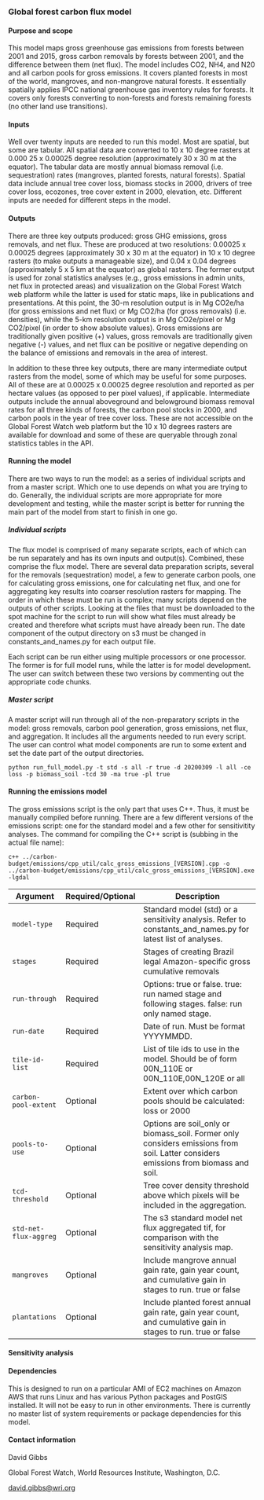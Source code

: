 ### Global forest carbon flux model

#### Purpose and scope
This model maps gross greenhouse gas emissions from forests between 2001 and 2015, 
gross carbon removals by forests between 2001, and the difference between them 
(net flux). The model includes CO2, NH4, and N20 and all carbon pools for gross emissions.
It covers planted forests in most of the world, mangroves, and non-mangrove natural forests.
It essentially spatially applies IPCC national greenhouse gas inventory rules for forests.
It covers only forests converting to non-forests and forests remaining forests (no other land 
use transitions).

#### Inputs
Well over twenty inputs are needed to run this model. Most are spatial, but some are tabular.
All spatial data are converted to 10 x 10 degree rasters at 0.000 25 x 0.00025 degree resolution 
(approximately 30 x 30 m at the equator). The tabular data are mostly annual biomass removal (i.e. 
sequestration) rates (mangroves, planted forests, natural forests). 
Spatial data include annual tree cover loss, biomass stocks in 2000, drivers of tree cover loss, 
ecozones, tree cover extent in 2000, elevation, etc. Different inputs are needed for different
steps in the model.

#### Outputs
There are three key outputs produced: gross GHG emissions, gross removals, and net flux. 
These are produced at two resolutions: 0.00025 x 0.00025 degrees 
(approximately 30 x 30 m at the equator) in 10 x 10 degree rasters (to make outputs a 
manageable size), and 0.04 x 0.04 degrees (approximately 5 x 5 km at the equator) as global rasters. The former output is used for 
zonal statistics analyses (e.g., gross emissions in admin units, net flux in protected areas)
and visualization on the Global Forest Watch web platform while the latter is used for static maps,
like in publications and presentations. At this point, the 30-m resolution output is in
Mg CO2e/ha (for gross emissions and net flux) or Mg CO2/ha (for gross removals) (i.e. densities), 
while the 5-km resolution output is in Mg CO2e/pixel or Mg CO2/pixel 
(in order to show absolute values).
Gross emissions are traditionally given positive (+) values, 
gross removals are traditionally given negative (-) values, and net flux can be positive
or negative depending on the balance of emissions and removals in the area of interest.

In addition to these three key outputs, there are many intermediate output rasters from the model,
some of which may be useful for some purposes. All of these are at 0.00025 x 0.00025 degree
resolution and reported as per hectare values (as opposed to per pixel values), if applicable. 
Intermediate outputs include the annual aboveground and belowground biomass removal rates
for all three kinds of forests, the carbon pool stocks in 2000, and carbon pools in the year of
tree cover loss. These are not accessible on the Global Forest Watch web platform but the
10 x 10 degrees rasters are available for download and some of these are queryable through 
zonal statistics tables in the API.

#### Running the model
There are two ways to run the model: as a series of individual scripts and from a master script.
Which one to use depends on what you are trying to do. Generally, the individual scripts are
more appropriate for more development and testing, while the master script is better for running
the main part of the model from start to finish in one go. 

##### Individual scripts
The flux model is comprised of many separate scripts, each of which can be run separately and
has its own inputs and output(s). Combined, these comprise the flux model. There are several data preparation
scripts, several for the removals (sequestration) model, a few to generate carbon pools, one for calculating
gross emissions, one for calculating net flux, and one for aggregating key results into coarser 
resolution rasters for mapping. The order in which these must be run is complex; many scripts depend on 
the outputs of other scripts. Looking at the files that must be downloaded to the spot machine for the 
script to run will show what files must already be created and therefore what scripts must have already been
run. The date component of the output directory on s3 must be changed in constants_and_names.py 
for each output file. 

Each script can be run either using multiple processors or one processor. The former is for full model runs,
while the latter is for model development. The user can switch between these two versions by commenting out
the appropriate code chunks. 

##### Master script 
A master script will run through all of the non-preparatory scripts in the model: gross removals, carbon
pool generation, gross emissions, net flux, and aggregation. It includes all the arguments needed to run
every script. The user can control what model components are run to some extent and set the date part of 
the output directories. 

`python run_full_model.py -t std -s all -r true -d 20200309 -l all -ce loss -p biomass_soil -tcd 30 -ma true -pl true`


#### Running the emissions model
The gross emissions script is the only part that uses C++. Thus, it must be manually compiled before running.
There are a few different versions of the emissions script: one for the standard model and a few other for
sensitivitity analyses.
The command for compiling the C++ script is (subbing in the actual file name): 

`c++ ../carbon-budget/emissions/cpp_util/calc_gross_emissions_[VERSION].cpp -o ../carbon-budget/emissions/cpp_util/calc_gross_emissions_[VERSION].exe -lgdal`

| Argument | Required/Optional | Description | 
| -------- | ----------- | ------ |
| `model-type` | Required | Standard model (std) or a sensitivity analysis. Refer to constants_and_names.py for latest list of analyses. |
| `stages` | Required | Stages of creating Brazil legal Amazon-specific gross cumulative removals |
| `run-through` | Required | Options: true or false. true: run named stage and following stages. false: run only named stage. |
| `run-date` | Required | Date of run. Must be format YYYYMMDD. |
| `tile-id-list` | Required | List of tile ids to use in the model. Should be of form 00N_110E or 00N_110E,00N_120E or all |
| `carbon-pool-extent` | Optional | Extent over which carbon pools should be calculated: loss or 2000 |
| `pools-to-use` | Optional | Options are soil_only or biomass_soil. Former only considers emissions from soil. Latter considers emissions from biomass and soil. |
| `tcd-threshold` | Optional | Tree cover density threshold above which pixels will be included in the aggregation. |
| `std-net-flux-aggreg` | Optional | The s3 standard model net flux aggregated tif, for comparison with the sensitivity analysis map. |
| `mangroves` | Optional | Include mangrove annual gain rate, gain year count, and cumulative gain in stages to run. true or false |
| `plantations` | Optional | Include planted forest annual gain rate, gain year count, and cumulative gain in stages to run. true or false |

#### Sensitivity analysis



#### Dependencies
This is designed to run on a particular AMI of EC2 machines on Amazon AWS that runs Linux and has various
Python packages and PostGIS installed. It will not be easy to run in other environments. There is currently
no master list of system requirements or package dependencies for this model. 

#### Contact information

David Gibbs

Global Forest Watch, World Resources Institute, Washington, D.C.

david.gibbs@wri.org